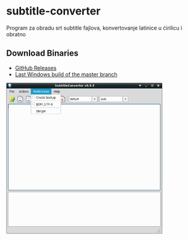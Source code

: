 # subtitle-converter

Program za obradu srt subtitle fajlova, konvertovanje latinice u ćirilicu i obratno

## Download Binaries

* [GitHub Releases](https://github.com/padovaSR/subtitle-converter/releases)
* [Last Windows build of the master branch](https://github.com/padovaSR/subtitle-converter/files/1822350/Subtitle.Converter-0.5.5.zip)


<img src="resources/screen1.png" width="414" height="399">

